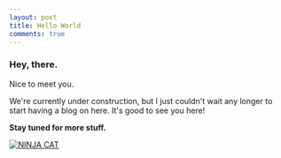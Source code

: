 ```yaml
---
layout: post
title: Hello World
comments: true
---
```


### Hey, there.

Nice to meet you.

We're currently under construction, but I just couldn't wait any longer to start having a blog on here. It's good to see you here!

**Stay tuned for more stuff.**

<a href="http://www.flickr.com/photos/jordanthornquest/10802994273/" title="NINJA CAT by jordanthornquest, on Flickr"><img class="img-responsive" src="http://farm4.staticflickr.com/3763/10802994273_cb67fdfdc3_o.jpg" alt="NINJA CAT"></a>
